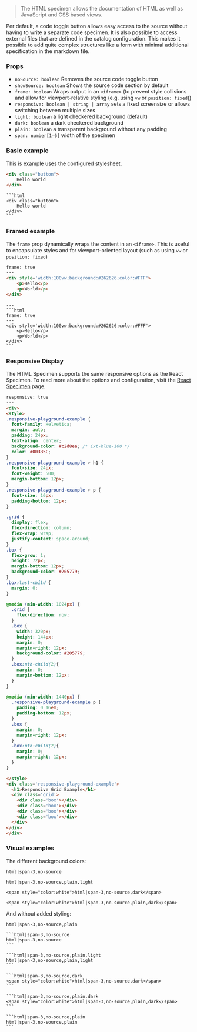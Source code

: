 > The HTML specimen allows the documentation of HTML as well as JavaScript and CSS based views.

Per default, a code toggle button allows easy access to the source without having to write a separate code specimen. It is also possible to access external files that are defined in the catalog configuration. This makes it possible to add quite complex structures like a form with minimal additional specification in the markdown file.

### Props

- `noSource: boolean` Removes the source code toggle button
- `showSource: boolean` Shows the source code section by default
- `frame: boolean` Wraps output in an `<iframe>` (to prevent style collisions and allow for viewport-relative styling (e.g. using `vw` or `position: fixed`))
- `responsive: boolean | string | array` sets a fixed screensize or allows switching between multiple sizes
- `light: boolean` a light checkered background (default)
- `dark: boolean` a dark checkered background
- `plain: boolean` a transparent background without any padding
- `span: number[1–6]` width of the specimen


### Basic example

This is example uses the configured stylesheet.

```html
<div class="button">
    Hello world
</div>
```

````code
```html
<div class="button">
    Hello world
</div>
```
````

### Framed example

The `frame` prop dynamically wraps the content in an `<iframe>`. This is useful to encapsulate styles and for viewport-oriented layout (such as using `vw` or `position: fixed`)

```html
frame: true
---
<div style='width:100vw;background:#262626;color:#FFF'>
    <p>Hello</p>
    <p>World</p>
</div>
```

````code
---
```html
frame: true
---
<div style='width:100vw;background:#262626;color:#FFF'>
    <p>Hello</p>
    <p>World</p>
</div>
```
````



### Responsive Display

The HTML Specimen supports the same responsive options as the React Specimen. To read more about the options and configuration, visit the [React Specimen](/specimens/react#responsive-display) page.

```html
responsive: true
---
<div>
<style>
.responsive-playground-example {
  font-family: Helvetica;
  margin: auto;
  padding: 24px;
  text-align: center;
  background-color: #c2d8ea; /* ixt-blue-100 */
  color: #003B5C;
}
.responsive-playground-example > h1 {
  font-size: 24px;
  font-weight: 500;
  margin-bottom: 12px;
}
.responsive-playground-example > p {
  font-size: 16px;
  padding-bottom: 12px;
}

.grid {
  display: flex;
  flex-direction: column;
  flex-wrap: wrap;
  justify-content: space-around;
}
.box {
  flex-grow: 1;
  height: 72px;
  margin-bottom: 12px;
  background-color: #205779;
}
.box:last-child {
  margin: 0;
}

@media (min-width: 1024px) {
  .grid {
    flex-direction: row;
  }
  .box {
    width: 320px;
    height: 144px;
    margin: 0;
    margin-right: 12px;
    background-color: #205779;
  }
  .box:nth-child(2){
    margin: 0;
    margin-bottom: 12px;
  }
}

@media (min-width: 1440px) {
  .responsive-playground-example p {
    padding: 0 16em;
    padding-bottom: 12px;
  }
  .box {
    margin: 0;
    margin-right: 12px;
  }
  .box:nth-child(2){
    margin: 0;
    margin-right: 12px;
  }
}

</style>
<div class='responsive-playground-example'>
  <h1>Responsive Grid Example</h1>
  <div class='grid'>
    <div class='box'></div>
    <div class='box'></div>
    <div class='box'></div>
    <div class='box'></div>
  </div>
</div>
</div>
```


### Visual examples

The different background colors:

```html|span-3,no-source
html|span-3,no-source
```

```html|span-3,no-source,plain,light
html|span-3,no-source,plain,light
```

```html|span-3,no-source,dark
<span style="color:white">html|span-3,no-source,dark</span>
```

```html|span-3,no-source,plain,dark
<span style="color:white">html|span-3,no-source,plain,dark</span>
```

And without added styling:

```html|span-3,no-source,plain
html|span-3,no-source,plain
```



````code|collapsed
```html|span-3,no-source
html|span-3,no-source
```

```html|span-3,no-source,plain,light
html|span-3,no-source,plain,light
```

```html|span-3,no-source,dark
<span style="color:white">html|span-3,no-source,dark</span>
```

```html|span-3,no-source,plain,dark
<span style="color:white">html|span-3,no-source,plain,dark</span>
```

```html|span-3,no-source,plain
html|span-3,no-source,plain
```
````

